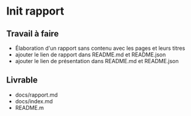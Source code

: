 # Init rapport

## Travail à faire
- Élaboration d'un rapport sans contenu avec les pages et leurs titres
- ajouter le lien de rapport dans README.md et README.json
- ajouter le lien de présentation dans README.md et README.json


## Livrable
- docs/rapport.md
- docs/index.md
- README.m